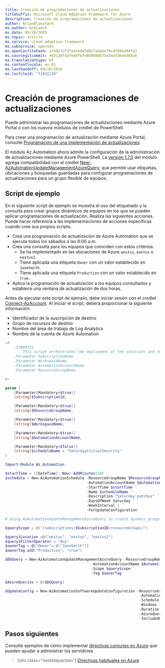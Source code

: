 ```yaml
---
title: Creación de programaciones de actualizaciones
titleSuffix: Microsoft Cloud Adoption Framework for Azure
description: Creación de programaciones de actualizaciones
author: BrianBlanchard
ms.author: brblanch
ms.date: 05/10/2019
ms.topic: article
ms.service: cloud-adoption-framework
ms.subservice: operate
ms.openlocfilehash: a7a0212f3fa4ceda5d02fadaee70c4f50bd04fd3
ms.sourcegitcommit: 443c28f3afeedfbfe8b9980875a54afdbebd83a8
ms.translationtype: HT
ms.contentlocale: es-ES
ms.lasthandoff: 09/16/2019
ms.locfileid: "71032228"
---
```

# <a name="create-update-schedules"></a>Creación de programaciones de actualizaciones

Puede administrar las programaciones de actualizaciones mediante Azure Portal o con los nuevos módulos de cmdlet de PowerShell.

Para crear una programación de actualización mediante Azure Portal, consulte [Programación de una implementación de actualizaciones](https://docs.microsoft.com/azure/automation/automation-tutorial-update-management#schedule-an-update-deployment).

El módulo Az.Automation ahora admite la configuración de la administración de actualizaciones mediante Azure PowerShell. La [versión 1.7.0](https://www.powershellgallery.com/packages/Az/1.7.0) del módulo agrega compatibilidad con el cmdlet [New-AzAutomationUpdateManagementAzureQuery](/powershell/module/az.automation/new-azautomationupdatemanagementazurequery?view=azps-1.7.0), que permite usar etiquetas, ubicaciones y búsquedas guardadas para configurar programaciones de actualizaciones para un grupo flexible de equipos.

## <a name="example-script"></a>Script de ejemplo

En el siguiente script de ejemplo se muestra el uso del etiquetado y la consulta para crear grupos dinámicos de equipos en los que se pueden aplicar programaciones de actualización. Realiza las siguientes acciones. Puede hacer referencia a las implementaciones de acciones específicas cuando cree sus propios scripts.

- Crea una programación de actualización de Azure Automation que se ejecuta todos los sábados a las 8:00 a.m.
- Crea una consulta para los equipos que coinciden con estos criterios:
  - Se ha implementado en las ubicaciones de Azure `westus`, `eastus` o `eastus2`.
  - Tiene aplicada una etiqueta `Owner` con un valor establecido en `JaneSmith`.
  - Tiene aplicada una etiqueta `Production` con un valor establecido en `true`.
- Aplica la programación de actualización a los equipos consultados y establece una ventana de actualización de dos horas.

Antes de ejecutar este script de ejemplo, debe iniciar sesión con el cmdlet [Connect-AzAccount](https://docs.microsoft.com/powershell/module/az.accounts/connect-azaccount?view=azps-2.1.0). Al iniciar el script, deberá proporcionar la siguiente información:

- Identificador de la suscripción de destino
- Grupo de recursos de destino
- Nombre del área de trabajo de Log Analytics
- Nombre de la cuenta de Azure Automation

```powershell
<#
    .SYNOPSIS
        This script orchestrates the deployment of the solutions and the agents.
    .Parameter SubscriptionName
    .Parameter WorkspaceName
    .Parameter AutomationAccountName
    .Parameter ResourceGroupName

#>

param (
    [Parameter(Mandatory=$true)]
    [string]$SubscriptionId,

    [Parameter(Mandatory=$true)]
    [string]$ResourceGroupName,

    [Parameter(Mandatory=$true)]
    [string]$WorkspaceName,

    [Parameter(Mandatory=$true)]
    [string]$AutomationAccountName,

    [Parameter(Mandatory=$false)]
    [string]$scheduleName = "SaturdayCritialSecurity"
)

Import-Module Az.Automation

$startTime = ([DateTime]::Now).AddMinutes(10)
$schedule = New-AzAutomationSchedule -ResourceGroupName $ResourceGroupName `
                                     -AutomationAccountName $AutomationAccountName `
                                     -StartTime $startTime `
                                     -Name $scheduleName `
                                     -Description "Saturday patches" `
                                     -DaysOfWeek Saturday `
                                     -WeekInterval 1 `
                                     -ForUpdateConfiguration

# Using AzAutomationUpdateManagementAzureQuery to create dynamic groups.

$queryScope = @("/subscriptions/$SubscriptionID/resourceGroups/")

$query1Location =@("westus", "eastus", "eastus2")
$query1FilterOperator = "Any"
$ownerTag = @{"Owner"= @("JaneSmith")}
$ownerTag.add("Production", "true")

$DGQuery = New-AzAutomationUpdateManagementAzureQuery -ResourceGroupName $ResourceGroupName `
                                       -AutomationAccountName $AutomationAccountName `
                                       -Scope $queryScope `
                                       -Tag $ownerTag

$AzureQueries = @($DGQuery)

$UpdateConfig = New-AzAutomationSoftwareUpdateConfiguration -ResourceGroupName $ResourceGroupName `
                                                             -AutomationAccountName $AutomationAccountName `
                                                             -Schedule $schedule `
                                                             -Windows `
                                                             -Duration (New-TimeSpan -Hours 2) `
                                                             -AzureQuery $AzureQueries `
                                                             -IncludedUpdateClassification Security,Critical
```

## <a name="next-steps"></a>Pasos siguientes

Consulte ejemplos de cómo implementar [directivas comunes en Azure](./common-policies.md) que pueden ayudar a administrar los servidores.

> [!div class="nextstepaction"]
> [Directivas habituales en Azure](./common-policies.md)
